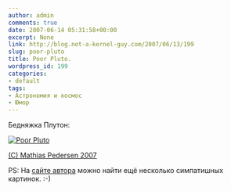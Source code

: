 ```yaml
---
author: admin
comments: true
date: 2007-06-14 05:31:58+00:00
excerpt: None
link: http://blog.not-a-kernel-guy.com/2007/06/13/199
slug: poor-pluto
title: Poor Pluto.
wordpress_id: 199
categories:
- default
tags:
- Астрономия и космос
- Юмор
---
```


Бедняжка Плутон:



[![Poor Pluto](http://blog.not-a-kernel-guy.com/wp-content/uploads/2007/06/poor_pluto.thumbnail.jpg)](http://blog.not-a-kernel-guy.com/wp-content/uploads/2007/06/poor_pluto.jpg)





[(C) Mathias Pedersen 2007](http://www.mathiaspedersen.com/3dportfolio_poor_pluto.html)



PS: На [сайте автора](http://www.mathiaspedersen.com) можно найти ещё несколько симпатишных картинок. :-)

